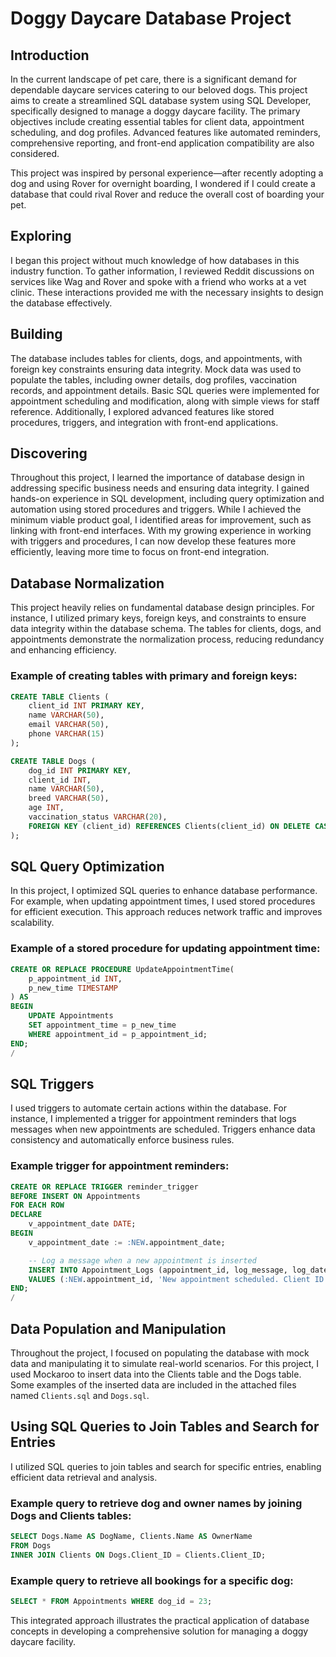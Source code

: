 
# Doggy Daycare Database Project

## Introduction

In the current landscape of pet care, there is a significant demand for dependable daycare services catering to our beloved dogs. This project aims to create a streamlined SQL database system using SQL Developer, specifically designed to manage a doggy daycare facility. The primary objectives include creating essential tables for client data, appointment scheduling, and dog profiles. Advanced features like automated reminders, comprehensive reporting, and front-end application compatibility are also considered.

This project was inspired by personal experience—after recently adopting a dog and using Rover for overnight boarding, I wondered if I could create a database that could rival Rover and reduce the overall cost of boarding your pet.

## Exploring

I began this project without much knowledge of how databases in this industry function. To gather information, I reviewed Reddit discussions on services like Wag and Rover and spoke with a friend who works at a vet clinic. These interactions provided me with the necessary insights to design the database effectively.

## Building

The database includes tables for clients, dogs, and appointments, with foreign key constraints ensuring data integrity. Mock data was used to populate the tables, including owner details, dog profiles, vaccination records, and appointment details. Basic SQL queries were implemented for appointment scheduling and modification, along with simple views for staff reference. Additionally, I explored advanced features like stored procedures, triggers, and integration with front-end applications.

## Discovering

Throughout this project, I learned the importance of database design in addressing specific business needs and ensuring data integrity. I gained hands-on experience in SQL development, including query optimization and automation using stored procedures and triggers. While I achieved the minimum viable product goal, I identified areas for improvement, such as linking with front-end interfaces. With my growing experience in working with triggers and procedures, I can now develop these features more efficiently, leaving more time to focus on front-end integration.

## Database Normalization

This project heavily relies on fundamental database design principles. For instance, I utilized primary keys, foreign keys, and constraints to ensure data integrity within the database schema. The tables for clients, dogs, and appointments demonstrate the normalization process, reducing redundancy and enhancing efficiency.

### Example of creating tables with primary and foreign keys:

```sql
CREATE TABLE Clients (
    client_id INT PRIMARY KEY,
    name VARCHAR(50),
    email VARCHAR(50),
    phone VARCHAR(15)
);

CREATE TABLE Dogs (
    dog_id INT PRIMARY KEY,
    client_id INT,
    name VARCHAR(50),
    breed VARCHAR(50),
    age INT,
    vaccination_status VARCHAR(20),
    FOREIGN KEY (client_id) REFERENCES Clients(client_id) ON DELETE CASCADE
);
```

## SQL Query Optimization

In this project, I optimized SQL queries to enhance database performance. For example, when updating appointment times, I used stored procedures for efficient execution. This approach reduces network traffic and improves scalability.

### Example of a stored procedure for updating appointment time:

```sql
CREATE OR REPLACE PROCEDURE UpdateAppointmentTime(
    p_appointment_id INT,
    p_new_time TIMESTAMP
) AS
BEGIN
    UPDATE Appointments
    SET appointment_time = p_new_time
    WHERE appointment_id = p_appointment_id;
END;
/
```

## SQL Triggers

I used triggers to automate certain actions within the database. For instance, I implemented a trigger for appointment reminders that logs messages when new appointments are scheduled. Triggers enhance data consistency and automatically enforce business rules.

### Example trigger for appointment reminders:

```sql
CREATE OR REPLACE TRIGGER reminder_trigger
BEFORE INSERT ON Appointments
FOR EACH ROW
DECLARE
    v_appointment_date DATE;
BEGIN
    v_appointment_date := :NEW.appointment_date;

    -- Log a message when a new appointment is inserted
    INSERT INTO Appointment_Logs (appointment_id, log_message, log_date)
    VALUES (:NEW.appointment_id, 'New appointment scheduled. Client ID: ' || :NEW.client_id || ' Service: ' || :NEW.service || ' Date: ' || TO_CHAR(v_appointment_date, 'YYYY-MM-DD') || ' Time: ' || TO_CHAR(:NEW.appointment_time, 'HH24:MI:SS'), SYSDATE);
END;
/
```

## Data Population and Manipulation

Throughout the project, I focused on populating the database with mock data and manipulating it to simulate real-world scenarios. For this project, I used Mockaroo to insert data into the Clients table and the Dogs table. Some examples of the inserted data are included in the attached files named `Clients.sql` and `Dogs.sql`.

## Using SQL Queries to Join Tables and Search for Entries

I utilized SQL queries to join tables and search for specific entries, enabling efficient data retrieval and analysis.

### Example query to retrieve dog and owner names by joining Dogs and Clients tables:

```sql
SELECT Dogs.Name AS DogName, Clients.Name AS OwnerName
FROM Dogs
INNER JOIN Clients ON Dogs.Client_ID = Clients.Client_ID;
```

### Example query to retrieve all bookings for a specific dog:

```sql
SELECT * FROM Appointments WHERE dog_id = 23;
```

This integrated approach illustrates the practical application of database concepts in developing a comprehensive solution for managing a doggy daycare facility.
